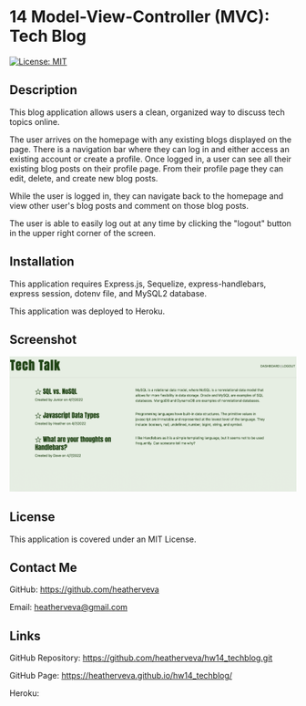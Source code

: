 # 14 Model-View-Controller (MVC): Tech Blog

[![License: MIT](https://img.shields.io/badge/License-MIT-yellow.svg)](https://opensource.org/licenses/MIT)

## Description

This blog application allows users a clean, organized way to discuss tech topics online.

The user arrives on the homepage with any existing blogs displayed on the page. There is a navigation bar where they can log in and either access an existing account or create a profile. Once logged in, a user can see all their existing blog posts on their profile page. From their profile page they can edit, delete, and create new blog posts.

While the user is logged in, they can navigate back to the homepage and view other user's blog posts and comment on those blog posts.

The user is able to easily log out at any time by clicking the "logout" button in the upper right corner of the screen. 

## Installation

This application requires Express.js, Sequelize, express-handlebars, express session, dotenv file, and MySQL2 database.

This application was deployed to Heroku.

## Screenshot

[![This is a screenshot of the Tech Talk homepage. The title is dark green and located in the left corner, while the existing blog posts are displayed below.](./public/images/techtalk.png)](./public/images/techtalk.png)

## License

This application is covered under an MIT License.

## Contact Me

GitHub: https://github.com/heatherveva

Email: heatherveva@gmail.com

## Links

GitHub Repository: https://github.com/heatherveva/hw14_techblog.git

GitHub Page: https://heatherveva.github.io/hw14_techblog/

Heroku:
